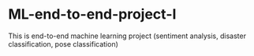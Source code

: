 # ML-end-to-end-project-I
This is end-to-end machine learning project (sentiment analysis, disaster classification, pose classification)
